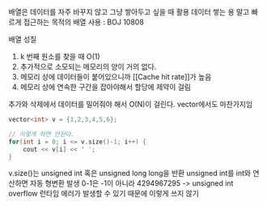 배열은 데이터를 자주 바꾸지 않고 그냥 쌓아두고 싶을 때 활용
데이터 쌓는 용 말고 빠르게 접근하는 목적의 배열 사용 : BOJ 10808

배열 성질
1. k 번째 원소를 찾을 때 O(1)
2. 추가적으로 소모되는 메모리의 양이 거의 없다.
3. 메모리 상에 데이터들이 붙어있으니까 [[Cache hit rate]]가 높음
4. 메모리 상에 연속한 구간을 잡아야해서 할당에 제약이 걸림

추가와 삭제에서 데이터를 밀어줘야 해서 O(N)이 걸린다.
vector에서도 마찬가지임

```c++
vector<int> v = {1,2,3,4,5,6};

// 이렇게 하면 안된다.
for(int i = 0; i <= v.size()-1; i++) {
	cout << v[i] << ' ';
}
```
v.size()는 unsigned int 혹은 unsigned long long을 반환
 unsigned int를 int와 연산하면 자동 형변환 발생 0-1은 -1이 아니라 4294967295 -> unsigned int overflow
런타임 에러가 발생할 수 있기 때문에 이렇게 쓰지 않기


